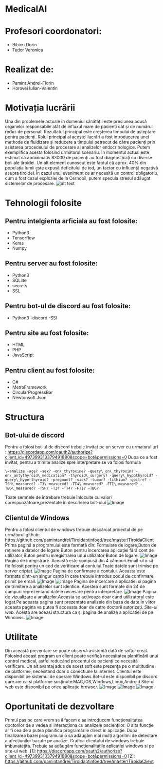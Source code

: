 # MedicalAI 
# Profesori coordonatori:
- Bibicu Dorin 
- Tudor Veronica
# Realizat de:
- Pamint Andrei-Florin  
- Horovei Iulian-Valentin 
# Motivația lucrării 
Una din problemele actuale în domeniul sănătății este presiunea adusă organelor responsabile atât de influxul mare de pacienți cât și de numărul redus de personal. Rezultatul principal este creșterea timpului de așteptare pentru pacienți. Rolul principal al acestei lucrări a fost introducerea unei methode de fluidizare și reducere a timpului petrecut de către pacienți prin asistarea procedeului de procesare al analizelor endocrinologice. Putem exemplifica acesta folosind următorul scenariu. În momentul actual este estimat că aproximativ 83000 de pacienți au fost diagnosticați cu diverse boli ale tiroidei. Un alt element cunoscut este faptul că aprox. 40% din populația lumii este expusă deficitului de iod, un factor cu influență negativă asupra tiroidei. În cazul unui eveniment ce ar necesită un control obligatoriu, cum a fost cazul exploziei de la Cernobîl, putem specula stresul adăugat sistemelor de procesare.
![alt text](images/medai.jpg) 
# Tehnologii folosite 
## Pentru intelgienta arficiala au fost folosite:
- Python3 
- Tensorflow 
- Keras 
- Numpy 
## Pentru server au fost folosite:
- Python3 
- SQLlite 
- secrets 
- SSL 
## Pentru bot-ul de discord au fost folosite:
- Python3
-discord
-SSl
## Pentru site au fost folosite: 
- HTML
- PHP
- JavaScript
## Pentru client au fost folosite:
- C#
- MetroFramework
- CircularProgressBar
- Newtonsoft.Json
# Structura 
## Bot-ului de discord
Pentru a folosi bot-ul de discord trebuie invitat pe un server cu urmatorul url : https://discordapp.com/oauth2/authorize?client_id=497399313379491880&scope=bot&permissions=0
Dupa ce a fost invitat, pentru a trimite analize spre interpretare se va folosi formula 

` \~analize -age? -sex? -on\_thyroxine? -query\_on\_thyroxin? -on\_antythyroid\_medication? -thyroid\_surgery? -query\_hypothyroid? -query\_hyperthyroid? -pregnant? -sick? -tumor? -lithium? -goitre? -TSH\_measured? -T3\_measured? -TT4\_measured? -FTI\_measured? -TBG\_measured? -TSH? -T3? -TT4? -FTI? -TBG? `

Toate semnele de întrebare trebuie înlocuite cu valori corespunzătoare,prezentate în descrierea bot-ului ![Image](images/discordprev.png) 

## Clientul de Windows
Pentru a folosi clientul de windows trebuie descărcat proiectul de pe următorul github: https://github.com/pamintandrei/Tiroidaptinfoed/tree/master/TiroidaClient
Prima pagină a programului este formată din:
Formulare de logare;Buton de reținere a datelor de logare;Buton pentru încercarea aplicației fără cont de utilizator;Buton pentru înregistrarea unui utilizator;Buton de logare.
![Image](images/client1.png) 
Pagina de înregistrare.
Această este compusă din 4 câmpuri.Email-ul o să fie folosit pentru un cod de verificare al contului.Toate datele sunt trimise pe server criptat.
![Image](images/client2.png) 
Pagina de confirmare a contului.
Aceasta este formata dintr-un singur camp în care trebuie introdus codul de confirmare primit pe email. 
![Image](images/client3.png) ![Image](C:\xampp\htdocs\docx2md-master\images\image6.png) Pagina de încercare a aplicatiei si pagina de trimitere a analizelor sunt identice. Acestea sunt formate din 24 de campuri reprezentand datele necesare pentru interpretare. ![Image](C:\xampp\htdocs\docx2md-master\images\image7.png) Pagina de vizualizare a analizelor.Aceasta se activeaza doar cand utilizatorul este logat.Pe aceasta pagina sunt prezentate analizele din baza de date.În viitor aceasta pagina va putea fi accesata doar de catre doctorii autorizați. _Site-ul web._ Acesta are aceasi structura ca și pagina de analize a aplicatiei de pe Windows. ![Image](C:\xampp\htdocs\docx2md-master\images\image8.png) 
# Utilitate
Din această prezentare se poate observă asistență dată de softul creat. Folosind aceast program un client poate verifică necesitatea planificării unui control medical, astfel reducând procentul de pacienți ce necesită verificare. Un alt avantaj adus de acest soft este prezența pe o multitudine de platforme, necesitând doar o conectiune la internet. Clientul este disponibil pe sistemul de operare Windows.Bot-ul este disponibil pe discord care are ca și platforme susținute:MAC,iOS,Windows,Linux,Android.Site-ul web este disponibil pe orice aplicație browser. ![Image](C:\xampp\htdocs\docx2md-master\images\image9.jpeg) ![Image](C:\xampp\htdocs\docx2md-master\images\image10.jpeg) ![Image](C:\xampp\htdocs\docx2md-master\images\image11.png) 
# Oportunitati de dezvoltare
Primul pas pe care vrem sa il facem e sa introducem funcționalitatea doctorilor de a vedea si interacționa cu analizele pacienților.
O alta funcție ar fi cea de a putea planifica programările direct in aplicație. 
Dupa finalizarea bazei programului o sa adăugăm mai mulți algoritmi de detectare a afecțiunilor bazate pe analize. 
Grafica clientului de windows trebuie imbunatațita. 
Trebuie sa adăugăm funcționalitațile aplicației windows si pe site-ul web. [1]: https://discordapp.com/oauth2/authorize?client_id=497399313379491880&scope=bot&permissions=0 [2]: https://github.com/pamintandrei/Tiroidaptinfoed/tree/master/TiroidaClient
